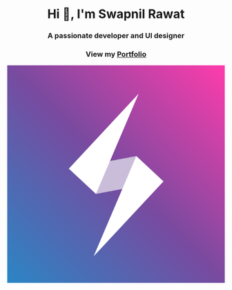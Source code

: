 <h1 align="center">Hi 👋, I'm Swapnil Rawat</h1>
<h3 align="center" >A passionate developer and UI designer</h3>
<h3 align="center" text-transform="uppercase">View my <a href="https://swapnilr17.github.io/">Portfolio</a></h3>
<img align="center" src="https://github.com/swapnilr17/swapnilr17/blob/master/images/logo.png?raw=true"/>


